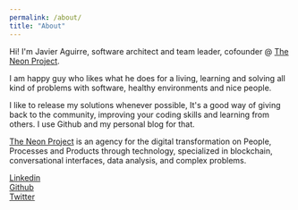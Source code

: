 ```yaml
---
permalink: /about/
title: "About"
---
```


Hi! I'm Javier Aguirre, software architect and team leader, cofounder @ [The Neon Project](https://theneonproject.org).

I am happy guy who likes what he does for a living, learning and solving all kind of problems with software, healthy environments and nice people.

I like to release my solutions whenever possible, It's a good way of giving back to the community, improving your coding skills and learning from others. I use Github and my personal blog for that.

[The Neon Project](https://theneonproject.org) is an agency for the digital transformation on People, Processes and Products through technology, specialized in blockchain, conversational interfaces, data analysis, and complex problems.

[Linkedin](https://www.linkedin.com/in/javaguirre/)<br />
[Github](https://github.com/javaguirre)<br />
[Twitter](https://twitter.com/javaguirre)
